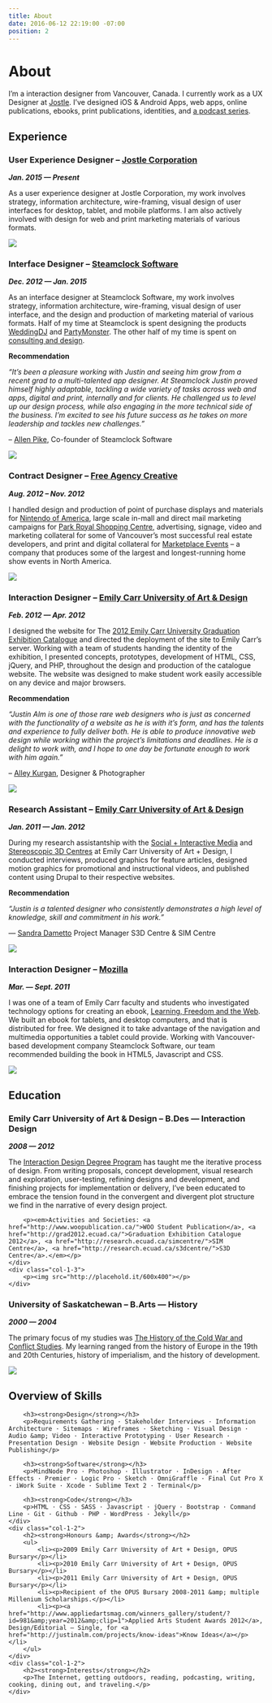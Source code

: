 ```yaml
---
title: About
date: 2016-06-12 22:19:00 -07:00
position: 2
---
```


<div class="grid">
    <div class="col-2-3">
    	<h1>About</h1>
    	<p>I’m a interaction designer from Vancouver, Canada. I currently work as a UX Designer at <a href="http://www.jostle.me/">Jostle</a>. I’ve designed iOS &amp; Android Apps, web apps, online publications, ebooks, print publications, identities, and <a href="http://makingconversation.ca/" title="Making Conversation Podcast">a podcast series</a>.</p>
    </div>
</div>

<div class="grid">
    <div class="col-2-3">
		<h2><strong>Experience</strong></h2>
	</div>
</div>

<div class="grid">
    <div class="col-2-3">
		<h3><strong>User Experience Designer – <a href="http://www.jostle.me/">Jostle Corporation</a></strong></h3>
		<p><strong><em>Jan. 2015 — Present</em></strong></p>
		<p>As a user experience designer at Jostle Corporation, my work involves strategy, information architecture, wire-framing, visual design of user interfaces for desktop, tablet, and mobile platforms. I am also actively involved with design for web and print marketing materials of various formats.</p>
	</div>
	<div class="col-1-3">
		<p><img src="http://placehold.it/600x400"></p>
	</div>
</div>

<div class="grid">
    <div class="col-2-3">
		<h3><strong>Interface Designer – <a href="http://www.steamclock.com/">Steamclock Software</a></strong></h3>
		<p><strong><em>Dec. 2012 — Jan. 2015</em></strong></p>
		<p>As an interface designer at Steamclock Software, my work involves strategy, information architecture, wire-framing, visual design of user interface, and the design and production of marketing material of various formats. Half of my time at Steamclock is spent designing the products <a href="http://www.steamclock.com/weddingdj/">WeddingDJ</a> and <a href="http://www.steamclock.com/partymonster/">PartyMonster</a>. The other half of my time is spent on <a href="http://www.steamclock.com/services/">consulting and design</a>.</p>
		<p><strong>Recommendation</strong></p>
		<p><em>“It’s been a pleasure working with Justin and seeing him grow from a recent grad to a multi-talented app designer. At Steamclock Justin proved himself highly adaptable, tackling a wide variety of tasks across web and apps, digital and print, internally and for clients. He challenged us to level up our design process, while also engaging in the more technical side of the business. I’m excited to see his future success as he takes on more leadership and tackles new challenges.”</em></p>
		<p>– <a href="http://ca.linkedin.com/in/allenpike">Allen Pike</a>, Co-founder of Steamclock Software</p>
	</div>
    <div class="col-1-3">
    	<p><img src="http://placehold.it/600x400"></p>
    </div>
</div>

<div class="grid">
    <div class="col-2-3">
		<h3><strong>Contract Designer – <a href="http://freeagencycreative.com/">Free Agency Creative</a></strong></h3>
		<p><strong><em>Aug. 2012 – Nov. 2012</em></strong></p>
		<p>I handled design and production of point of purchase displays and materials for <a href="http://www.nintendo.com/">Nintendo of America</a>, large scale in-mall and direct mail marketing campaigns for <a href="http://www.shopparkroyal.com/">Park Royal Shopping Centre</a>, advertising, signage, video and marketing collateral for some of Vancouver’s most successful real estate developers, and print and digital collateral for <a href="http://www.nintendo.com/">Marketplace Events</a> – a company that produces some of the largest and longest-running home show events in North America.</p>
	</div>
    <div class="col-1-3">
    	<p><img src="http://placehold.it/600x400"></p>
    </div>
</div>

<div class="grid">
    <div class="col-2-3">
		<h3><strong>Interaction Designer – <a href="http://www.ecuad.ca/">Emily Carr University of Art &amp; Design</a></strong></h3>
		<p><strong><em>Feb. 2012 — Apr. 2012</em></strong></p>
		<p>I designed the website for The <a href="http://grad2012.ecuad.ca/">2012 Emily Carr University Graduation Exhibition Catalogue</a> and directed the deployment of the site to Emily Carr’s server. Working with a team of students handing the identity of the exhibition, I presented concepts, prototypes, development of HTML, CSS, jQuery, and PHP, throughout the design and production of the catalogue website. The website was designed to make student work easily accessible on any device and major browsers.</p>
		<p><strong>Recommendation</strong></p>
		<p><em>“Justin Alm is one of those rare web designers who is just as concerned with the functionality of a website as he is with it’s form, and has the talents and experience to fully deliver both. He is able to produce innovative web design while working within the project’s limitations and deadlines. He is a delight to work with, and I hope to one day be fortunate enough to work with him again.”</em></p>
		<p>– <a href="http://alleykurgan.com/">Alley Kurgan</a>, Designer &amp; Photographer</p>
	</div>
    <div class="col-1-3">
    	<p><img src="http://placehold.it/600x400"></p>
    </div>
</div>

<div class="grid">
    <div class="col-2-3">
		<h3><strong>Research Assistant – <a href="http://www.ecuad.ca/">Emily Carr University of Art &amp; Design</a></strong></h3>
		<p><strong><em>Jan. 2011 — Jan. 2012</em></strong></p>
		<p>During my research assistantship with the <a href="http://research.ecuad.ca/simcentre/">Social + Interactive Media</a> and <a href="http://research.ecuad.ca/s3dcentre/">Stereoscopic 3D Centres</a> at Emily Carr University of Art + Design, I conducted interviews, produced graphics for feature articles, designed motion graphics for promotional and instructional videos, and published content using Drupal to their respective websites.</p>
		<p><strong>Recommendation</strong></p>
		<p><em>“Justin is a talented designer who consistently demonstrates a high level of knowledge, skill and commitment in his work.”</em></p>
		<p>— <a href="https://www.linkedin.com/in/sandradametto">Sandra Dametto</a> Project Manager S3D Centre &amp; SIM Centre</p>
	</div>
    <div class="col-1-3">
    	<p><img src="http://placehold.it/600x400"></p>
    </div>
</div>

<div class="grid">
    <div class="col-2-3">
		<h3><strong>Interaction Designer – <a href="https://www.mozilla.org/en-US/">Mozilla</a></strong></h3>
		<p><strong><em>Mar. — Sept. 2011</em></strong></p>
		<p>I was one of a team of Emily Carr faculty and students who investigated technology options for creating an ebook, <a href="http://learningfreedomandtheweb.org/">Learning, Freedom and the Web</a>. We built an ebook for tablets, and desktop computers, and that is distributed for free. We designed it to take advantage of the navigation and multimedia opportunities a tablet could provide. Working with Vancouver-based development company Steamclock Software, our team recommended building the book in HTML5, Javascript and CSS.</p>
	</div>
	<div class="col-1-3">
    	<p><img src="http://placehold.it/600x400"></p>
    </div>
</div>

<div class="grid">
    <div class="col-2-3">
		<h2><strong>Education</strong></h2>
	</div>
</div>

<div class="grid">
    <div class="col-2-3">
		<h3><strong>Emily Carr University of Art &amp; Design – B.Des — Interaction Design</strong></h3>
		<p><strong><em>2008 — 2012</em></strong></p>
		<p>The <a href="http://design.ecuad.ca/">Interaction Design Degree Program</a> has taught me the iterative process of design. From writing proposals, concept development, visual research and exploration, user-testing, refining designs and development, and finishing projects for implementation or delivery, I’ve been educated to embrace the tension found in the convergent and divergent plot structure we find in the narrative of every design project.</p>

		<p><em>Activities and Societies: <a href="http://www.woopublication.ca/">WOO Student Publication</a>, <a href="http://grad2012.ecuad.ca/">Graduation Exhibition Catalogue 2012</a>, <a href="http://research.ecuad.ca/simcentre/">SIM Centre</a>, <a href="http://research.ecuad.ca/s3dcentre/">S3D Centre</a>.</em></p>
	</div>
	<div class="col-1-3">
    	<p><img src="http://placehold.it/600x400"></p>
    </div>
</div>

<div class="grid">
    <div class="col-2-3">
		<h3><strong>University of Saskatchewan – B.Arts — History</strong></h3>
		<p><strong><em>2000 — 2004</em></strong></p>
		<p>The primary focus of my studies was <a href="http://artsandscience.usask.ca/arts-science/humanities-finearts.php">The History of the Cold War and Conflict Studies</a>. My learning ranged from the history of Europe in the 19th and 20th Centuries, history of imperialism, and the history of development.</p>
	</div>
	<div class="col-1-3">
    	<p><img src="http://placehold.it/600x400"></p>
    </div>
</div>

<div class="grid">
    <div class="col-1-2">
    	<h2><strong>Overview of Skills</strong></h2>
    	
		<h3><strong>Design</strong></h3>
		<p>Requirements Gathering · Stakeholder Interviews · Information Architecture · Sitemaps · Wireframes · Sketching · Visual Design · Audio &amp; Video · Interactive Prototyping · User Research · Presentation Design · Website Design · Website Production · Website Publishing</p>

		<h3><strong>Software</strong></h3>
		<p>MindNode Pro · Photoshop · Illustrator · InDesign · After Effects · Premier · Logic Pro · Sketch · OmniGraffle · Final Cut Pro X · iWork Suite · Xcode · Sublime Text 2 · Terminal</p>

		<h3><strong>Code</strong></h3>
		<p>HTML · CSS · SASS · Javascript · jQuery · Bootstrap · Command Line · Git · Github · PHP · WordPress · Jekyll</p>
	</div>
	<div class="col-1-2">
		<h2><strong>Honours &amp; Awards</strong></h2>
		<ul>
			<li><p>2009 Emily Carr University of Art + Design, OPUS Bursary</p></li>
			<li><p>2010 Emily Carr University of Art + Design, OPUS Bursary</p></li>
			<li><p>2011 Emily Carr University of Art + Design, OPUS Bursary</p></li>
			<li><p>Recipient of the OPUS Bursary 2008-2011 &amp; multiple Millenium Scholarships.</p></li>
			<li><p><a href="http://www.appliedartsmag.com/winners_gallery/student/?id=981&amp;year=2012&amp;clip=1">Applied Arts Student Awards 2012</a>, Design/Editorial – Single, for <a href="http://justinalm.com/projects/know-ideas">Know Ideas</a></p></li>
		</ul>
	</div>
	<div class="col-1-2">
		<h2><strong>Interests</strong></h2>
		<p>The Internet, getting outdoors, reading, podcasting, writing, cooking, dining out, and traveling.</p>
	</div>
</div>